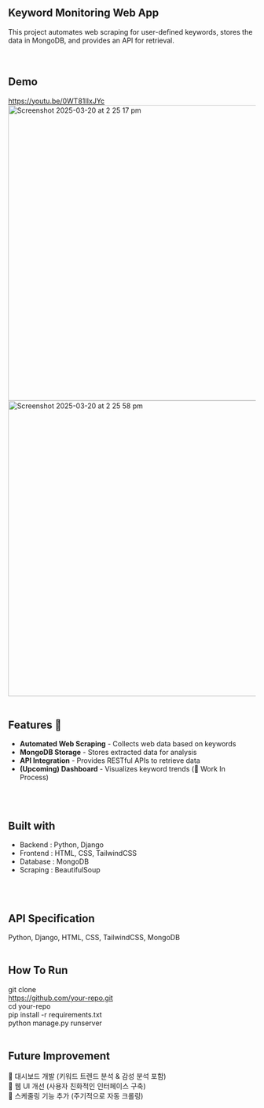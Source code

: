 ## Keyword Monitoring Web App
This project automates web scraping for user-defined keywords, stores the data in MongoDB, and provides an API for retrieval. </br>
</br>
</br>

## Demo
https://youtu.be/0WT81IIxJYc
<img width="600" alt="Screenshot 2025-03-20 at 2 25 17 pm" src="https://github.com/user-attachments/assets/6d0c90dd-6464-4837-800c-94f5dc09f956" />
<img width="600" alt="Screenshot 2025-03-20 at 2 25 58 pm" src="https://github.com/user-attachments/assets/867f9122-5327-4a98-bc13-dc05f623de47" />
</br>
</br>


## Features 👾
- **Automated Web Scraping** - Collects web data based on keywords  
- **MongoDB Storage** - Stores extracted data for analysis  
- **API Integration** - Provides RESTful APIs to retrieve data  
- **(Upcoming) Dashboard** - Visualizes keyword trends (🚧 Work In Process)  
</br>
</br>


## Built with
- Backend : Python, Django </br>
- Frontend : HTML, CSS, TailwindCSS </br>
- Database : MongoDB </br>
- Scraping : BeautifulSoup
</br>
</br>


## API Specification
Python, Django, HTML, CSS, TailwindCSS, MongoDB
</br>
</br>



## How To Run
git clone </br>
https://github.com/your-repo.git </br>
cd your-repo </br>
pip install -r requirements.txt </br>
python manage.py runserver
</br>
</br>



## Future Improvement
💎  대시보드 개발 (키워드 트렌드 분석 & 감성 분석 포함) </br>
💎  웹 UI 개선 (사용자 친화적인 인터페이스 구축) </br>
💎  스케줄링 기능 추가 (주기적으로 자동 크롤링)
